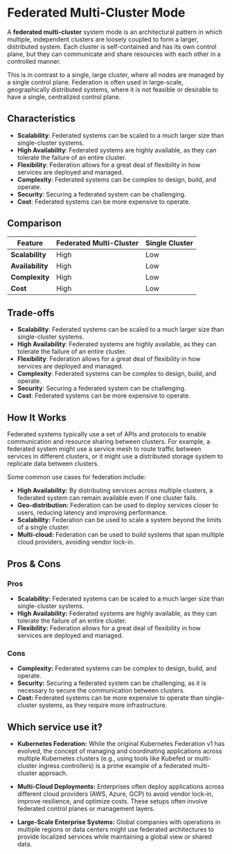 # Federated Multi-Cluster Mode



A **federated multi-cluster** system mode is an architectural pattern in which multiple, independent clusters are loosely coupled to form a larger, distributed system. Each cluster is self-contained and has its own control plane, but they can communicate and share resources with each other in a controlled manner.

This is in contrast to a single, large cluster, where all nodes are managed by a single control plane. Federation is often used in large-scale, geographically distributed systems, where it is not feasible or desirable to have a single, centralized control plane.

## Characteristics

- **Scalability**: Federated systems can be scaled to a much larger size than single-cluster systems.
- **High Availability**: Federated systems are highly available, as they can tolerate the failure of an entire cluster.
- **Flexibility**: Federation allows for a great deal of flexibility in how services are deployed and managed.
- **Complexity**: Federated systems can be complex to design, build, and operate.
- **Security**: Securing a federated system can be challenging.
- **Cost**: Federated systems can be more expensive to operate.

## Comparison

| Feature | Federated Multi-Cluster | Single Cluster |
|---|---|---|
| **Scalability** | High | Low |
| **Availability** | High | Low |
| **Complexity** | High | Low |
| **Cost** | High | Low |

## Trade-offs

- **Scalability**: Federated systems can be scaled to a much larger size than single-cluster systems.
- **High Availability**: Federated systems are highly available, as they can tolerate the failure of an entire cluster.
- **Flexibility**: Federation allows for a great deal of flexibility in how services are deployed and managed.
- **Complexity**: Federated systems can be complex to design, build, and operate.
- **Security**: Securing a federated system can be challenging.
- **Cost**: Federated systems can be more expensive to operate.

## How It Works

Federated systems typically use a set of APIs and protocols to enable communication and resource sharing between clusters. For example, a federated system might use a service mesh to route traffic between services in different clusters, or it might use a distributed storage system to replicate data between clusters.

Some common use cases for federation include:

-   **High Availability:** By distributing services across multiple clusters, a federated system can remain available even if one cluster fails.
-   **Geo-distribution:** Federation can be used to deploy services closer to users, reducing latency and improving performance.
-   **Scalability:** Federation can be used to scale a system beyond the limits of a single cluster.
-   **Multi-cloud:** Federation can be used to build systems that span multiple cloud providers, avoiding vendor lock-in.

## Pros & Cons

### Pros

-   **Scalability:** Federated systems can be scaled to a much larger size than single-cluster systems.
-   **High Availability:** Federated systems are highly available, as they can tolerate the failure of an entire cluster.
-   **Flexibility:** Federation allows for a great deal of flexibility in how services are deployed and managed.

### Cons

-   **Complexity:** Federated systems can be complex to design, build, and operate.
-   **Security:** Securing a federated system can be challenging, as it is necessary to secure the communication between clusters.
-   **Cost:** Federated systems can be more expensive to operate than single-cluster systems, as they require more infrastructure.

## Which service use it?



-   **Kubernetes Federation:** While the original Kubernetes Federation v1 has evolved, the concept of managing and coordinating applications across multiple Kubernetes clusters (e.g., using tools like Kubefed or multi-cluster ingress controllers) is a prime example of a federated multi-cluster approach.

-   **Multi-Cloud Deployments:** Enterprises often deploy applications across different cloud providers (AWS, Azure, GCP) to avoid vendor lock-in, improve resilience, and optimize costs. These setups often involve federated control planes or management layers.

-   **Large-Scale Enterprise Systems:** Global companies with operations in multiple regions or data centers might use federated architectures to provide localized services while maintaining a global view or shared data.
